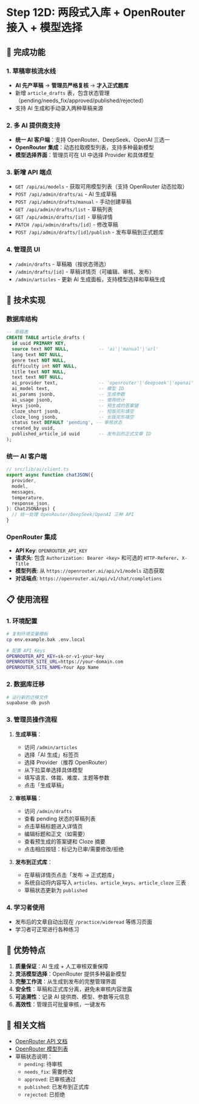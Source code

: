 # Step 12D: 两段式入库 + OpenRouter 接入 + 模型选择

## 🎯 完成功能

### 1. 草稿审核流水线

- **AI 先产草稿** → **管理员严格复核** → **才入正式题库**
- 新增 `article_drafts` 表，包含状态管理（pending/needs_fix/approved/published/rejected）
- 支持 AI 生成和手动录入两种草稿来源

### 2. 多 AI 提供商支持

- **统一 AI 客户端**：支持 OpenRouter、DeepSeek、OpenAI 三选一
- **OpenRouter 集成**：动态拉取模型列表，支持多种最新模型
- **模型选择界面**：管理员可在 UI 中选择 Provider 和具体模型

### 3. 新增 API 端点

- `GET /api/ai/models` - 获取可用模型列表（支持 OpenRouter 动态拉取）
- `POST /api/admin/drafts/ai` - AI 生成草稿
- `POST /api/admin/drafts/manual` - 手动创建草稿
- `GET /api/admin/drafts/list` - 草稿列表
- `GET /api/admin/drafts/[id]` - 草稿详情
- `PATCH /api/admin/drafts/[id]` - 修改草稿
- `POST /api/admin/drafts/[id]/publish` - 发布草稿到正式题库

### 4. 管理员 UI

- `/admin/drafts` - 草稿箱（按状态筛选）
- `/admin/drafts/[id]` - 草稿详情页（可编辑、审核、发布）
- `/admin/articles` - 更新 AI 生成面板，支持模型选择和草稿生成

## 🔧 技术实现

### 数据库结构

```sql
-- 草稿表
CREATE TABLE article_drafts (
  id uuid PRIMARY KEY,
  source text NOT NULL,           -- 'ai'|'manual'|'url'
  lang text NOT NULL,
  genre text NOT NULL,
  difficulty int NOT NULL,
  title text NOT NULL,
  text text NOT NULL,
  ai_provider text,               -- 'openrouter'|'deepseek'|'openai'
  ai_model text,                  -- 模型 ID
  ai_params jsonb,                -- 生成参数
  ai_usage jsonb,                 -- 使用统计
  keys jsonb,                     -- 预生成的答案键
  cloze_short jsonb,              -- 短版完形填空
  cloze_long jsonb,               -- 长版完形填空
  status text DEFAULT 'pending', -- 审核状态
  created_by uuid,
  published_article_id uuid       -- 发布后的正式文章 ID
);
```

### 统一 AI 客户端

```typescript
// src/lib/ai/client.ts
export async function chatJSON({
  provider,
  model,
  messages,
  temperature,
  response_json,
}: ChatJSONArgs) {
  // 统一处理 OpenRouter/DeepSeek/OpenAI 三种 API
}
```

### OpenRouter 集成

- **API Key**: `OPENROUTER_API_KEY`
- **请求头**: 包含 `Authorization: Bearer <key>` 和可选的 `HTTP-Referer`、`X-Title`
- **模型列表**: 从 `https://openrouter.ai/api/v1/models` 动态获取
- **对话端点**: `https://openrouter.ai/api/v1/chat/completions`

## 📋 使用流程

### 1. 环境配置

```bash
# 复制环境变量模板
cp env.example.bak .env.local

# 配置 API Keys
OPENROUTER_API_KEY=sk-or-v1-your-key
OPENROUTER_SITE_URL=https://your-domain.com
OPENROUTER_SITE_NAME=Your App Name
```

### 2. 数据库迁移

```bash
# 运行新的迁移文件
supabase db push
```

### 3. 管理员操作流程

1. **生成草稿**：
   - 访问 `/admin/articles`
   - 选择「AI 生成」标签页
   - 选择 Provider（推荐 OpenRouter）
   - 从下拉菜单选择具体模型
   - 填写语言、体裁、难度、主题等参数
   - 点击「生成草稿」

2. **审核草稿**：
   - 访问 `/admin/drafts`
   - 查看 pending 状态的草稿列表
   - 点击草稿标题进入详情页
   - 编辑标题和正文（如需要）
   - 查看预生成的答案键和 Cloze 摘要
   - 点击相应按钮：标记为已审/需要修改/拒绝

3. **发布到正式库**：
   - 在草稿详情页点击「发布 → 正式题库」
   - 系统自动将内容写入 `articles`、`article_keys`、`article_cloze` 三表
   - 草稿状态更新为 `published`

### 4. 学习者使用

- 发布后的文章自动出现在 `/practice/wideread` 等练习页面
- 学习者可正常进行各种练习

## 🌟 优势特点

1. **质量保证**：AI 生成 + 人工审核双重保障
2. **灵活模型选择**：OpenRouter 提供多种最新模型
3. **完整工作流**：从生成到发布的完整管理界面
4. **安全性**：草稿和正式库分离，避免未审核内容泄露
5. **可追溯性**：记录 AI 提供商、模型、参数等元信息
6. **高效性**：管理员可批量审核，一键发布

## 🔗 相关文档

- [OpenRouter API 文档](https://openrouter.ai/docs)
- [OpenRouter 模型列表](https://openrouter.ai/models)
- 草稿状态说明：
  - `pending`: 待审核
  - `needs_fix`: 需要修改
  - `approved`: 已审核通过
  - `published`: 已发布到正式库
  - `rejected`: 已拒绝
